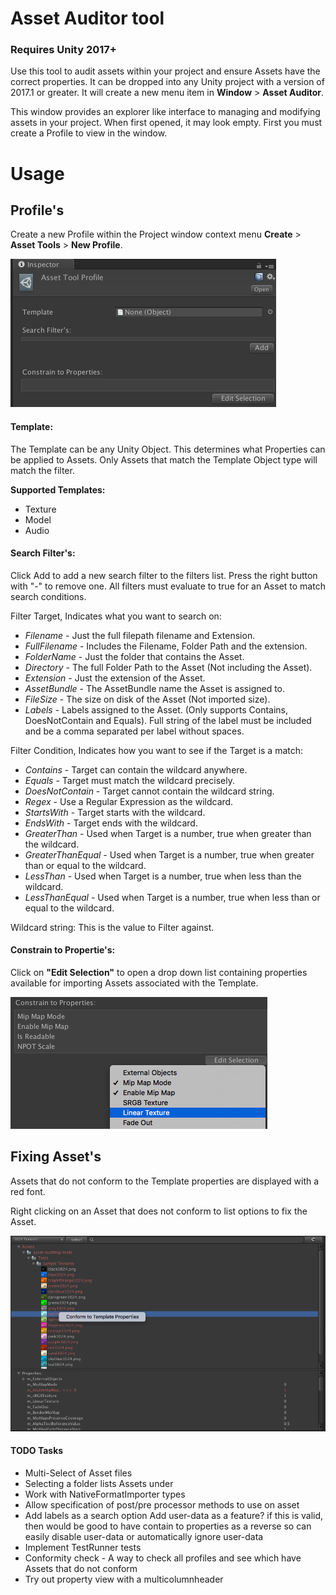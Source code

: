 # Asset Auditor tool

### Requires Unity 2017+

Use this tool to audit assets within your project and ensure Assets have the correct properties. It can be dropped into any Unity project with a version of 2017.1 or greater. It will create a new menu item in __Window__ > __Asset Auditor__.

This window provides an explorer like interface to managing and modifying assets in your project. When first opened, it may look empty. First you must create a Profile to view in the window.

# Usage

## Profile's

Create a new Profile within the Project window context menu __Create__ > __Asset Tools__ > __New Profile__.

![BroserConfigure](Images/ProfileInspector.png)

#### Template:

The Template can be any Unity Object. This determines what Properties can be applied to Assets. Only Assets that match the Template Object type will match the filter.

__Supported Templates:__
* Texture
* Model
* Audio

#### Search Filter's:

Click Add to add a new search filter to the filters list. Press the right button with "-" to remove one.
All filters must evaluate to true for an Asset to match search conditions.

Filter Target, Indicates what you want to search on:
* *Filename* - Just the full filepath filename and Extension.
* *FullFilename* - Includes the Filename, Folder Path and the extension.
* *FolderName* - Just the folder that contains the Asset.
* *Directory* - The full Folder Path to the Asset (Not including the Asset).
* *Extension* - Just the extension of the Asset.
* *AssetBundle* - The AssetBundle name the Asset is assigned to.
* *FileSize* - The size on disk of the Asset (Not imported size).
* *Labels* - Labels assigned to the Asset. (Only supports Contains, DoesNotContain and Equals). Full string of the label must be included and be a comma separated per label without spaces.

Filter Condition, Indicates how you want to see if the Target is a match:
* *Contains* - Target can contain the wildcard anywhere.
* *Equals* - Target must match the wildcard precisely.
* *DoesNotContain* - Target cannot contain the wildcard string.
* *Regex* - Use a Regular Expression as the wildcard.
* *StartsWith* - Target starts with the wildcard.
* *EndsWith* - Target ends with the wildcard.
* *GreaterThan* - Used when Target is a number, true when greater than the wildcard.
* *GreaterThanEqual* - Used when Target is a number, true when greater than or equal to the wildcard.
* *LessThan* - Used when Target is a number, true when less than the wildcard.
* *LessThanEqual* - Used when Target is a number, true when less than or equal to the wildcard.

Wildcard string: This is the value to Filter against.

#### Constrain to Propertie's:

Click on __"Edit Selection"__ to open a drop down list containing properties available for importing Assets associated with the Template.

![BroserConfigure](Images/ConstrainToProperties.png)

## Fixing Asset's

Assets that do not conform to the Template properties are displayed with a red font.

Right clicking on an Asset that does not conform to list options to fix the Asset.

![BroserConfigure](Images/Rightclick.png)

#### TODO Tasks
* Multi-Select of Asset files
* Selecting a folder lists Assets under
* Work with NativeFormatImporter types
* Allow specification of post/pre processor methods to use on asset
* Add labels as a search option
  Add user-data as a feature?
      if this is valid, then would be good to have contain to properties as a reverse so can easily disable user-data
      or automatically ignore user-data
 * Implement TestRunner tests
 * Conformity check - A way to check all profiles and see which have Assets that do not conform
 * Try out property view with a multicolumnheader